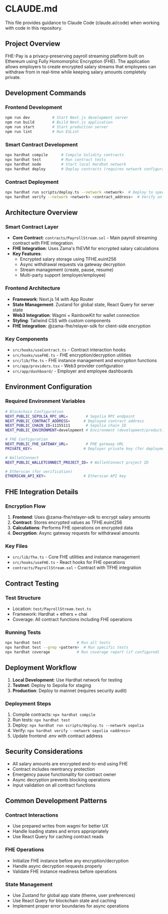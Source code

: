 # CLAUDE.md

This file provides guidance to Claude Code (claude.ai/code) when working with code in this repository.

## Project Overview

FHE-Pay is a privacy-preserving payroll streaming platform built on Ethereum using Fully Homomorphic Encryption (FHE). The application allows employers to create encrypted salary streams that employees can withdraw from in real-time while keeping salary amounts completely private.

## Development Commands

### Frontend Development
```bash
npm run dev          # Start Next.js development server
npm run build        # Build Next.js application
npm run start        # Start production server
npm run lint         # Run ESLint
```

### Smart Contract Development
```bash
npx hardhat compile      # Compile Solidity contracts
npx hardhat test         # Run contract tests
npx hardhat node         # Start local Hardhat network
npx hardhat deploy       # Deploy contracts (requires network configuration)
```

### Contract Deployment
```bash
npx hardhat run scripts/deploy.ts --network <network>  # Deploy to specific network
npx hardhat verify --network <network> <contract_address>  # Verify on Etherscan
```

## Architecture Overview

### Smart Contract Layer
- **Core Contract**: `contracts/PayrollStream.sol` - Main payroll streaming contract with FHE integration
- **FHE Integration**: Uses Zama's fhEVM for encrypted salary calculations
- **Key Features**:
  - Encrypted salary storage using TFHE.euint256
  - Async withdrawal requests via gateway decryption
  - Stream management (create, pause, resume)
  - Multi-party support (employer/employee)

### Frontend Architecture
- **Framework**: Next.js 14 with App Router
- **State Management**: Zustand for global state, React Query for server state
- **Web3 Integration**: Wagmi + RainbowKit for wallet connection
- **Styling**: Tailwind CSS with custom components
- **FHE Integration**: @zama-fhe/relayer-sdk for client-side encryption

### Key Components
- `src/hooks/useContract.ts` - Contract interaction hooks
- `src/hooks/useFHE.ts` - FHE encryption/decryption utilities
- `src/lib/fhe.ts` - FHE instance management and encryption functions
- `src/app/providers.tsx` - Web3 provider configuration
- `src/app/dashboard/` - Employer and employee dashboards

## Environment Configuration

### Required Environment Variables
```bash
# Blockchain Configuration
NEXT_PUBLIC_SEPOLIA_RPC_URL=        # Sepolia RPC endpoint
NEXT_PUBLIC_CONTRACT_ADDRESS=      # Deployed contract address
NEXT_PUBLIC_CHAIN_ID=11155111       # Sepolia chain ID
NEXT_PUBLIC_ENVIRONMENT=development # Environment (development/production)

# FHE Configuration
NEXT_PUBLIC_FHE_GATEWAY_URL=        # FHE gateway URL
PRIVATE_KEY=                       # Deployer private key (for deployment)

# WalletConnect
NEXT_PUBLIC_WALLETCONNECT_PROJECT_ID= # WalletConnect project ID

# Etherscan (for verification)
ETHERSCAN_API_KEY=                 # Etherscan API key
```

## FHE Integration Details

### Encryption Flow
1. **Frontend**: Uses @zama-fhe/relayer-sdk to encrypt salary amounts
2. **Contract**: Stores encrypted values as TFHE.euint256
3. **Calculations**: Performs FHE operations on encrypted data
4. **Decryption**: Async gateway requests for withdrawal amounts

### Key Files
- `src/lib/fhe.ts` - Core FHE utilities and instance management
- `src/hooks/useFHE.ts` - React hooks for FHE operations
- `contracts/PayrollStream.sol` - Contract with TFHE integration

## Contract Testing

### Test Structure
- Location: `test/PayrollStream.test.ts`
- Framework: Hardhat + ethers + chai
- Coverage: All contract functions including FHE operations

### Running Tests
```bash
npx hardhat test                # Run all tests
npx hardhat test --grep <pattern>  # Run specific tests
npx hardhat coverage            # Run coverage report (if configured)
```

## Deployment Workflow

1. **Local Development**: Use Hardhat network for testing
2. **Testnet**: Deploy to Sepolia for staging
3. **Production**: Deploy to mainnet (requires security audit)

### Deployment Steps
1. Compile contracts: `npx hardhat compile`
2. Run tests: `npx hardhat test`
3. Deploy: `npx hardhat run scripts/deploy.ts --network sepolia`
4. Verify: `npx hardhat verify --network sepolia <address>`
5. Update frontend .env with contract address

## Security Considerations

- All salary amounts are encrypted end-to-end using FHE
- Contract includes reentrancy protection
- Emergency pause functionality for contract owner
- Async decryption prevents blocking operations
- Input validation on all contract functions

## Common Development Patterns

### Contract Interactions
- Use prepared writes from wagmi for better UX
- Handle loading states and errors appropriately
- Use React Query for caching contract reads

### FHE Operations
- Initialize FHE instance before any encryption/decryption
- Handle async decryption requests properly
- Validate FHE instance readiness before operations

### State Management
- Use Zustand for global app state (theme, user preferences)
- Use React Query for blockchain state and caching
- Implement proper error boundaries for async operations